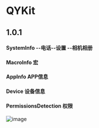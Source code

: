 # QYKit


##   1.0.1

#### SystemInfo    --电话--设置 --相机相册
#### MacroInfo              宏
#### AppInfo              APP信息
#### Device 设备信息
#### PermissionsDetection    权限


![image](https://github.com/MemoryKing/YJSwiftKit/blob/master/导图.png)
